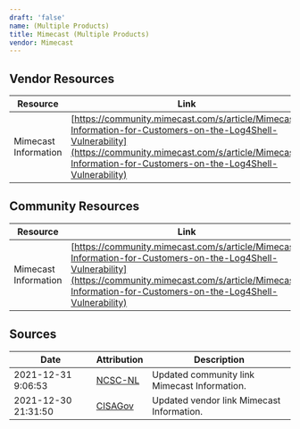 ```yaml
---
draft: 'false'
name: (Multiple Products)
title: Mimecast (Multiple Products)
vendor: Mimecast
---
```


## Vendor Resources
| Resource | Link |
| --- | --- |
| Mimecast Information | [https://community.mimecast.com/s/article/Mimecast-Information-for-Customers-on-the-Log4Shell-Vulnerability](https://community.mimecast.com/s/article/Mimecast-Information-for-Customers-on-the-Log4Shell-Vulnerability) |

## Community Resources
| Resource | Link |
| --- | --- |
| Mimecast Information | [https://community.mimecast.com/s/article/Mimecast-Information-for-Customers-on-the-Log4Shell-Vulnerability](https://community.mimecast.com/s/article/Mimecast-Information-for-Customers-on-the-Log4Shell-Vulnerability) |


## Sources
| Date | Attribution | Description |
| --- | --- | --- |
| 2021-12-31 9:06:53 | [NCSC-NL](https://github.com/NCSC-NL/log4shell/blob/main/software/README.md) | Updated community link Mimecast Information.  |
| 2021-12-30 21:31:50 | [CISAGov](https://raw.githubusercontent.com/cisagov/log4j-affected-db/develop/README.md) | Updated vendor link Mimecast Information.  |
